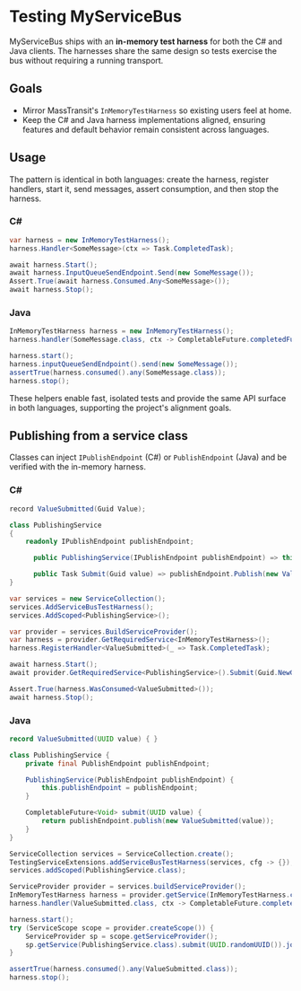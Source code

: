 # Testing MyServiceBus

MyServiceBus ships with an **in-memory test harness** for both the C# and Java clients. The harnesses share the same design so tests exercise the bus without requiring a running transport.

## Goals
- Mirror MassTransit's `InMemoryTestHarness` so existing users feel at home.
- Keep the C# and Java harness implementations aligned, ensuring features and default behavior remain consistent across languages.

## Usage
The pattern is identical in both languages: create the harness, register handlers, start it, send messages, assert consumption, and then stop the harness.

### C#
```csharp
var harness = new InMemoryTestHarness();
harness.Handler<SomeMessage>(ctx => Task.CompletedTask);

await harness.Start();
await harness.InputQueueSendEndpoint.Send(new SomeMessage());
Assert.True(await harness.Consumed.Any<SomeMessage>());
await harness.Stop();
```

### Java
```java
InMemoryTestHarness harness = new InMemoryTestHarness();
harness.handler(SomeMessage.class, ctx -> CompletableFuture.completedFuture(null));

harness.start();
harness.inputQueueSendEndpoint().send(new SomeMessage());
assertTrue(harness.consumed().any(SomeMessage.class));
harness.stop();
```

These helpers enable fast, isolated tests and provide the same API surface in both languages, supporting the project's alignment goals.

## Publishing from a service class
Classes can inject `IPublishEndpoint` (C#) or `PublishEndpoint` (Java) and be verified with the in-memory harness.

### C#
```csharp
record ValueSubmitted(Guid Value);

class PublishingService
{
    readonly IPublishEndpoint publishEndpoint;

      public PublishingService(IPublishEndpoint publishEndpoint) => this.publishEndpoint = publishEndpoint;

      public Task Submit(Guid value) => publishEndpoint.Publish(new ValueSubmitted(value));
}

var services = new ServiceCollection();
services.AddServiceBusTestHarness();
services.AddScoped<PublishingService>();

var provider = services.BuildServiceProvider();
var harness = provider.GetRequiredService<InMemoryTestHarness>();
harness.RegisterHandler<ValueSubmitted>(_ => Task.CompletedTask);

await harness.Start();
await provider.GetRequiredService<PublishingService>().Submit(Guid.NewGuid());

Assert.True(harness.WasConsumed<ValueSubmitted>());
await harness.Stop();
```

### Java
```java
record ValueSubmitted(UUID value) { }

class PublishingService {
    private final PublishEndpoint publishEndpoint;

    PublishingService(PublishEndpoint publishEndpoint) {
        this.publishEndpoint = publishEndpoint;
    }

    CompletableFuture<Void> submit(UUID value) {
        return publishEndpoint.publish(new ValueSubmitted(value));
    }
}

ServiceCollection services = ServiceCollection.create();
TestingServiceExtensions.addServiceBusTestHarness(services, cfg -> {});
services.addScoped(PublishingService.class);

ServiceProvider provider = services.buildServiceProvider();
InMemoryTestHarness harness = provider.getService(InMemoryTestHarness.class);
harness.handler(ValueSubmitted.class, ctx -> CompletableFuture.completedFuture(null));

harness.start();
try (ServiceScope scope = provider.createScope()) {
    ServiceProvider sp = scope.getServiceProvider();
    sp.getService(PublishingService.class).submit(UUID.randomUUID()).join();
}

assertTrue(harness.consumed().any(ValueSubmitted.class));
harness.stop();
```
